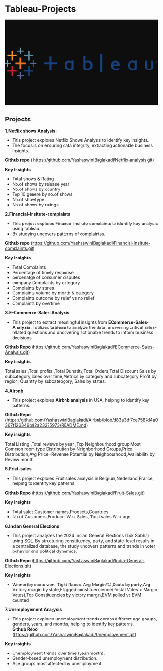 # Tableau-Projects
![banner](https://github.com/YashaswiniBaglakadi/Tableau-Projects/blob/c9f7af1610b5264b53564813eaf5fc0ab6d5e22c/BANNER%20IMAGE/Tableau%20banner.png)
## Projects
**1.Netflix shows Analysis**:
- This project explores Netflix Shows Analysis to identify key insights..
- The focus is on ensuring data integrity, extracting actionable business insights.
  
 **Github repo**
( https://github.com/YashaswiniBaglakadi/Netflix-analysis.git)  

**Key Insights**

- Total shows & Rating
- No.of shows by release year
- No.of shows by country
- Top 10 genere by no.of shows
- No.of showtype
- No.of shows by ratings
  
**2.Financial-Insitute-complaints**
- This project explores Finance-Insitute complaints to identify key analysis using tableau.
- By studying uncovers patterns of complaintss.
  
**Github repo**
(https://github.com/YashaswiniBaglakadi/Financial-Insitute-complaints.git)      

**Key Insights**
- Total Complaints
- Percentage of timely response
- percenatge of consumer disputes
- company Complaints by category
- Complaints by states
- Complaints volume by month & category
- Complaints outcome by relief vs no relief
- Complaints by overtime

**3.E-Commerce-Sales-Analysis**:
- This project to extract meaningful insights from **ECommerce-Sales-Analysis**. I utilized **tableau** to analyze the data, answering critical sales-related questions and uncovering actionable trends to inform business decisions
  
**Github Repo**
(https://github.com/YashaswiniBaglakadi/ECommerce-Sales-Analysis.git)

**Key insights**

Total sales ,Total profits ,Total Qunatity,Total Orders,Total Discount
Sales by subcategory,Sales over time,Metrics by category and subcategory
Profit by region, Quantity by subcateogory, Sales by states.

**4.Airbnb**
- This project explores **Airbnb analysis** in USA, helping to identify key patterns.
  
**Github Repo**
(https://github.com/YashaswiniBaglakadi/Airbnb/blob/d83a3df7ce7587d4a0367f126349b82a23275973/README.md)

**Key insights**

Total Listing ,Total reviews by year ,Top Neighbourhood group,Most Common room type
Distribution by Neighborhood Groups,Price Distribution,Avg Price -Revenue Potential by Neighbourhood,Availability by Review month.

**5.Friut-sales**
- This project explores Fruit sales analysis in Belgium,Nederland,France, helping to identify key patterns.
  
**Github Repo**
(https://github.com/YashaswiniBaglakadi/Fruit-Sales.git)

**Key insights**
- Total sales,Customer names,Products,Countries
- No.of Customers,Products W.r.t Sales, Total sales W.r.t age
  
**6.Indian General Elections**
- This project analyzes the 2024 Indian General Elections (Lok Sabha) using SQL.
By structuring constituency, party, and state-level results in a centralized database, the study uncovers patterns and trends in voter behavior and political dynamics.
  
**Github Repo**
(https://github.com/YashaswiniBaglakadi/India-General-Elections.git)

**Key insights**
- Winner(by seats won, Tight Races, Avg Margin%),Seats by party,Avg Victory margin by state,Flagged constituencience(Postal Votes > Margin Votes),Top Constituencies by victory margin,EVM polled vs EVM counted

**7.Unemployement Ana;ysis**
- This project explores unemployment trends across different age groups, genders, years, and months, helping to identify key patterns.  
**Github Repo**
(https://github.com/YashaswiniBaglakadi/Unemployement.git)

**Key insights**
- Unemployment trends over time (year/month).
- Gender-based unemployment distribution.
- Age groups most affected by unemployment.
